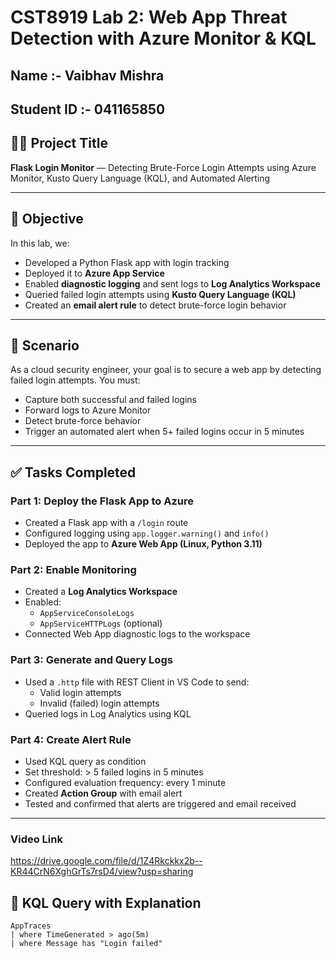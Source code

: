 # CST8919 Lab 2: Web App Threat Detection with Azure Monitor & KQL
## Name :- Vaibhav Mishra
## Student ID :- 041165850
## 👨‍💻 Project Title
**Flask Login Monitor** — Detecting Brute-Force Login Attempts using Azure Monitor, Kusto Query Language (KQL), and Automated Alerting

---

## 🎯 Objective

In this lab, we:
- Developed a Python Flask app with login tracking
- Deployed it to **Azure App Service**
- Enabled **diagnostic logging** and sent logs to **Log Analytics Workspace**
- Queried failed login attempts using **Kusto Query Language (KQL)**
- Created an **email alert rule** to detect brute-force login behavior

---

## 🔧 Scenario

As a cloud security engineer, your goal is to secure a web app by detecting failed login attempts. You must:
- Capture both successful and failed logins
- Forward logs to Azure Monitor
- Detect brute-force behavior
- Trigger an automated alert when 5+ failed logins occur in 5 minutes

---

## ✅ Tasks Completed

### Part 1: Deploy the Flask App to Azure
- Created a Flask app with a `/login` route
- Configured logging using `app.logger.warning()` and `info()`
- Deployed the app to **Azure Web App (Linux, Python 3.11)**

### Part 2: Enable Monitoring
- Created a **Log Analytics Workspace**
- Enabled:
  - `AppServiceConsoleLogs`
  - `AppServiceHTTPLogs` (optional)
- Connected Web App diagnostic logs to the workspace

### Part 3: Generate and Query Logs
- Used a `.http` file with REST Client in VS Code to send:
  - Valid login attempts
  - Invalid (failed) login attempts
- Queried logs in Log Analytics using KQL

### Part 4: Create Alert Rule
- Used KQL query as condition
- Set threshold: > 5 failed logins in 5 minutes
- Configured evaluation frequency: every 1 minute
- Created **Action Group** with email alert
- Tested and confirmed that alerts are triggered and email received

---

### Video Link
https://drive.google.com/file/d/1Z4Rkckkx2b--KR44CrN6XghGrTs7rsD4/view?usp=sharing

## 🔎 KQL Query with Explanation

```kusto
AppTraces
| where TimeGenerated > ago(5m)
| where Message has "Login failed"


